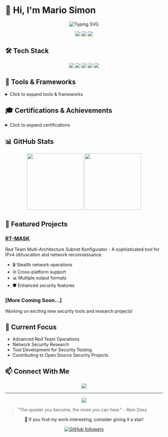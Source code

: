 # 👋 Hi, I'm Mario Simon

<div align="center">
  <img src="https://readme-typing-svg.demolab.com?font=Fira+Code&duration=3000&pause=1000&color=00FF00&center=true&vCenter=true&width=435&lines=Red+Team+Developer;Security+Researcher;Python+%7C+PowerShell+%7C+Bash;Always+Learning+%26+Growing" alt="Typing SVG" />
</div>

<p align="center">
  <img src="https://img.shields.io/badge/Red%20Team-Operations-red?style=for-the-badge" />
  <img src="https://img.shields.io/badge/Security-Research-blue?style=for-the-badge" />
  <img src="https://img.shields.io/badge/Open%20Source-Contributor-success?style=for-the-badge" />
</p>

## 🛠️ Tech Stack

<p align="center">
  <img src="https://img.shields.io/badge/Python-3776AB?style=flat-square&logo=python&logoColor=white" />
  <img src="https://img.shields.io/badge/PowerShell-5391FE?style=flat-square&logo=powershell&logoColor=white" />
  <img src="https://img.shields.io/badge/Bash-4EAA25?style=flat-square&logo=gnu-bash&logoColor=white" />
  <img src="https://img.shields.io/badge/C++-00599C?style=flat-square&logo=c%2B%2B&logoColor=white" />
  <img src="https://img.shields.io/badge/JavaScript-F7DF1E?style=flat-square&logo=javascript&logoColor=black" />
</p>

## 🔧 Tools & Frameworks

<details>
<summary>Click to expand tools & frameworks</summary>

### 🛠️ Penetration Testing
<p align="left">
  <img src="https://img.shields.io/badge/Metasploit-E34F26?style=flat-square&logo=metasploit&logoColor=white" />
  <img src="https://img.shields.io/badge/Cobalt%20Strike-000000?style=flat-square&logo=cobra&logoColor=white" />
  <img src="https://img.shields.io/badge/Nmap-0E83CD?style=flat-square&logo=nmap&logoColor=white" />
  <img src="https://img.shields.io/badge/Burp%20Suite-FF6B6B?style=flat-square&logo=burp-suite&logoColor=white" />
  <img src="https://img.shields.io/badge/Bloodhound-BB1E10?style=flat-square&logo=graphql&logoColor=white" />
</p>

### 🔍 Forensics & Analysis
<p align="left">
  <img src="https://img.shields.io/badge/Wireshark-1679A7?style=flat-square&logo=wireshark&logoColor=white" />
  <img src="https://img.shields.io/badge/Volatility-008CC1?style=flat-square&logo=v&logoColor=white" />
  <img src="https://img.shields.io/badge/TCPDump-000000?style=flat-square&logo=wireshark&logoColor=white" />
  <img src="https://img.shields.io/badge/Splunk-000000?style=flat-square&logo=splunk&logoColor=white" />
  <img src="https://img.shields.io/badge/Autopsy-4A154B?style=flat-square&logo=autopsy&logoColor=white" />
</p>

### 🌐 Web Security
<p align="left">
  <img src="https://img.shields.io/badge/OWASP%20ZAP-F15A24?style=flat-square&logo=owasp&logoColor=white" />
  <img src="https://img.shields.io/badge/Nikto-000000?style=flat-square&logo=hack-the-box&logoColor=white" />
  <img src="https://img.shields.io/badge/SQLMap-000000?style=flat-square&logo=mysql&logoColor=white" />
  <img src="https://img.shields.io/badge/Acunetix-0E83CD?style=flat-square&logo=acunetix&logoColor=white" />
</p>

### 🎯 Vulnerability Assessment
<p align="left">
  <img src="https://img.shields.io/badge/Nessus-000000?style=flat-square&logo=nessus&logoColor=white" />
  <img src="https://img.shields.io/badge/OpenVAS-94CE22?style=flat-square&logo=openvas&logoColor=white" />
  <img src="https://img.shields.io/badge/Qualys-ED1C24?style=flat-square&logo=qualys&logoColor=white" />
</p>

### 💻 Development & Operations
<p align="left">
  <img src="https://img.shields.io/badge/Git-F05032?style=flat-square&logo=git&logoColor=white" />
  <img src="https://img.shields.io/badge/Docker-2496ED?style=flat-square&logo=docker&logoColor=white" />
  <img src="https://img.shields.io/badge/Jenkins-D24939?style=flat-square&logo=jenkins&logoColor=white" />
  <img src="https://img.shields.io/badge/VS%20Code-007ACC?style=flat-square&logo=visual-studio-code&logoColor=white" />
</p>

### 🛡️ Operating Systems
<p align="left">
  <img src="https://img.shields.io/badge/Kali-268BEE?style=flat-square&logo=kali-linux&logoColor=white" />
  <img src="https://img.shields.io/badge/Ubuntu-E95420?style=flat-square&logo=ubuntu&logoColor=white" />
  <img src="https://img.shields.io/badge/Windows-0078D6?style=flat-square&logo=windows&logoColor=white" />
  <img src="https://img.shields.io/badge/MacOS-000000?style=flat-square&logo=apple&logoColor=white" />
</p>

### 🔐 Security Frameworks
<p align="left">
  <img src="https://img.shields.io/badge/MITRE%20ATT%26CK-000000?style=flat-square&logo=mitre&logoColor=white" />
  <img src="https://img.shields.io/badge/NIST-000000?style=flat-square&logo=nist&logoColor=white" />
  <img src="https://img.shields.io/badge/ISO%2027001-000000?style=flat-square&logo=iso&logoColor=white" />
</p>

</details>

## 🎓 Certifications & Achievements

<details>
<summary>Click to expand certifications</summary>

### 🛡️ Offensive Security & Red Team
- [Certified Red Team Operator (CRTO)](https://eu.badgr.com/public/assertions/0UqZrJCuQkGITpW03sSMig) - Zero-Point Security
- [Certified Red Team Lead (CRTL)](https://eu.badgr.com/public/assertions/lhVWKPFxShuw6V6MFuZFZA) - Zero-Point Security
- [OSCP - Offensive Security Certified Professional](https://www.credential.net/c6e89d3b-e0f4-41be-b8f7-9b6361f41937)
- [GPEN - Penetration Tester](https://www.credly.com/badges/549a17ef-1c4e-4c0b-a713-cdecaee8f877/public_url)
- [GWAPT - Web Application Penetration Tester](https://www.credly.com/badges/d5fd767b-5e0d-4447-83b4-8fd5d50ec878/public_url)
- [GRTP - Red Team Professional](https://www.credly.com/badges/5b1bd784-26c8-4cb9-bd7e-41a5d2048550/public_url)
- [eWPT - Web Application Penetration Tester](https://certs.ine.com/2f26b154-67e3-426d-b26c-d454469a8a98)
- [CEH - Certified Ethical Hacker](https://www.eccouncil.org/programs/certified-ethical-hacker-ceh/)

### 🔒 Security Management & Defense
- [CISSP - Certified Information Systems Security Professional](https://www.credly.com/badges/ac402ad5-bfa2-43bc-8aaf-8dc85c42a8dc?source=public_url)
- [CISM - Certified Information Security Manager](https://www.youracclaim.com/badges/13806925-dc65-4c40-b4e1-eaa03728b331?source=public_url)
- [CASP+ - CompTIA Advanced Security Practitioner](https://www.youracclaim.com/badges/9907ff0a-2c86-4f23-9b41-0e8f1124dc95/public_url)
- [CySA+ - Cybersecurity Analyst](https://www.youracclaim.com/badges/81321b66-670d-43b5-a957-aba36310473a/public_url)
- [GCIH - Certified Incident Handler](https://www.credly.com/badges/d5fd767b-5e0d-4447-83b4-8fd5d50ec878/public_url)
- [Security+](https://www.certmetrics.com/comptia/public/verification.aspx?code=HVHC7TTJ83EQ1QG5)
- CCTHP - Certified Cyber Threat Hunting Professional

### 💻 Technical & Cloud
- [AWS Cloud Practitioner](https://aws.amazon.com/certification/certified-cloud-practitioner/)
- [CCNA - Cisco Certified Network Associate](https://www.youracclaim.com/badges/45fb5615-2f89-41b3-8a58-62e11810164e/public_url)
- [Network+](https://www.youracclaim.com/badges/1186d752-19bc-4114-9342-b1d210dde8ae/public_url)
- [Linux Essentials](http://lpi.org/v/LPI000429032/2d2jnrqutd)
- [MCP - Microsoft Certified Professional](https://www.youracclaim.com/badges/9bcd84b6-2d39-47d4-af95-9fb7f0ae4a6c/public_url)
- [Splunk Core Certified User](https://www.credly.com/badges/6bc4ebc2-3e79-411e-85dd-827625391561?source=linked_in_profile)
- [A+](https://www.certmetrics.com/comptia/public/verification.aspx?code=DDCC8T0QF606V6SQ)

### 📊 Project Management
- [PMP - Project Management Professional](https://www.youracclaim.com/badges/df14a946-58c9-46ca-bf17-6fa153632a34?source=public_url)
- [CSM - Certified Scrum Master](https://bcert.me/skpszcwau)
- [Project+](https://www.youracclaim.com/badges/52baa044-e2b5-45b4-b95f-85e68051f6b7/public_url)
- [ITIL Foundations](https://candidate.peoplecert.org/certcheck.aspx)

</details>

## 📊 GitHub Stats

<div align="center">
  <img height="180em" src="https://github-readme-stats.vercel.app/api?username=msimon96&show_icons=true&theme=radical&include_all_commits=true&count_private=true"/>
  <img height="180em" src="https://github-readme-stats.vercel.app/api/top-langs/?username=msimon96&layout=compact&langs_count=7&theme=radical"/>
</div>

## 🚀 Featured Projects

### [RT-MASK](https://github.com/msimon96/RT-MASK)
Red Team Multi-Architecture Subnet Konfigurator - A sophisticated tool for IPv4 obfuscation and network reconnaissance.
- 🔒 Stealth network operations
- 🌐 Cross-platform support
- 📊 Multiple output formats
- 🛡️ Enhanced security features

### [More Coming Soon...]
Working on exciting new security tools and research projects!

## 🌱 Current Focus

- Advanced Red Team Operations
- Network Security Research
- Tool Development for Security Testing
- Contributing to Open Source Security Projects

## 📫 Connect With Me

<p align="center">
  <a href="https://www.linkedin.com/in/mario-r-simon" target="_blank">
    <img src="https://img.shields.io/badge/LinkedIn-0077B5?style=for-the-badge&logo=linkedin&logoColor=white" />
  </a>
</p>

---

<div align="center">
  <img src="https://komarev.com/ghpvc/?username=msimon96&color=blueviolet&style=flat-square&label=Profile+Views" />
</div>

> "The quieter you become, the more you can hear." - Ram Dass

<div align="center">
  
  🌟 If you find my work interesting, consider giving it a star!
  
  [![GitHub followers](https://img.shields.io/github/followers/msimon96?label=Follow&style=social)](https://github.com/msimon96)
  
</div>
